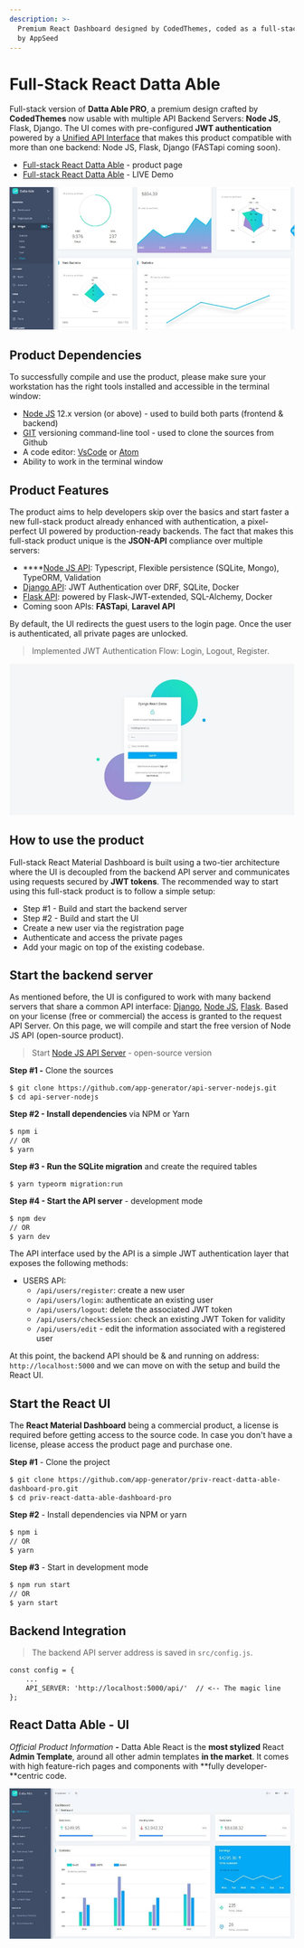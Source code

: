 ```yaml
---
description: >-
  Premium React Dashboard designed by CodedThemes, coded as a full-stack product
  by AppSeed
---
```


# Full-Stack React Datta Able

Full-stack version of **Datta Able PRO**, a premium design crafted by **CodedThemes** now usable with multiple API Backend Servers: **Node JS**, Flask, Django. The UI comes with pre-configured **JWT authentication** powered by a [Unified API Interface](../../boilerplate-code/api-server/api-unified-definition.md) that makes this product compatible with more than one backend: Node JS, Flask, Django (FASTapi coming soon).

* [Full-stack React Datta Able](https://appseed.us/full-stack/react-datta-able) - product page
* [Full-stack React Datta Able](https://fullstack-react-datta-able.appseed-srv1.com/) - LIVE Demo

![React Datta Able - Full-stack Version](<../../.gitbook/assets/react-firebase-datta-able-pro-screen-xs (2) (1) (1) (1) (1) (1) (1) (1) (1).jpg>)

## Product Dependencies

To successfully compile and use the product, please make sure your workstation has the right tools installed and accessible in the terminal window:

* [Node JS](https://nodejs.org/en/) 12.x version (or above) - used to build both parts (frontend & backend)
* [GIT](https://git-scm.com/) versioning command-line tool - used to clone the sources from Github
* A code editor: [VsCode](https://code.visualstudio.com/) or [Atom](https://atom.io/)
* Ability to work in the terminal window

## Product Features

The product aims to help developers skip over the basics and start faster a new full-stack product already enhanced with authentication, a pixel-perfect UI powered by production-ready backends. The fact that makes this full-stack product unique is the **JSON-API** compliance over multiple servers:

* \*\*\*\*[Node JS API](../../boilerplate-code/api-server/node-js.md): Typescript, Flexible persistence (SQLite, Mongo), TypeORM, Validation
* [Django API](../../boilerplate-code/api-server/django.md): JWT Authentication over DRF, SQLite, Docker
* [Flask API](../../boilerplate-code/api-server/flask.md): powered by Flask-JWT-extended, SQL-Alchemy, Docker
* Coming soon APIs: **FASTapi**, **Laravel API**

By default, the UI redirects the guest users to the login page. Once the user is authenticated, all private pages are unlocked.

> Implemented JWT Authentication Flow: Login, Logout, Register.

![Full-Stack React Datta Able - Login.](<../../.gitbook/assets/django-react-datta-able-login-xs (1) (1).jpg>)

## **How to use the product**

Full-stack React Material Dashboard is built using a two-tier architecture where the UI is decoupled from the backend API server and communicates using requests secured by **JWT tokens**. The recommended way to start using this full-stack product is to follow a simple setup:

* Step #1 - Build and start the backend server
* Step #2 - Build and start the UI
* Create a new user via the registration page
* Authenticate and access the private pages
* Add your magic on top of the existing codebase.

## Start the backend server

As mentioned before, the UI is configured to work with many backend servers that share a common API interface: [Django](../../boilerplate-code/api-server/django.md), [Node JS](../../boilerplate-code/api-server/node-js.md), [Flask](../../boilerplate-code/api-server/flask.md). Based on your license (free or commercial) the access is granted to the request API Server. On this page, we will compile and start the free version of Node JS API (open-source product).

> Start [Node JS API Server](../../boilerplate-code/api-server/node-js.md) - open-source version

**Step #1 -** Clone the sources

```
$ git clone https://github.com/app-generator/api-server-nodejs.git
$ cd api-server-nodejs
```

**Step #2 - Install dependencies** via NPM or Yarn

```
$ npm i
// OR
$ yarn
```

**Step #3 - Run the SQLite migration** and create the required tables

```
$ yarn typeorm migration:run
```

**Step #4 - Start the API server** - development mode

```
$ npm dev
// OR
$ yarn dev
```

The API interface used by the API is a simple JWT authentication layer that exposes the following methods:

* USERS API:
  * `/api/users/register`: create a new user
  * `/api/users/login`: authenticate an existing user
  * `/api/users/logout`: delete the associated JWT token
  * `/api/users/checkSession`: check an existing JWT Token for validity
  * `/api/users/edit` - edit the information associated with a registered user

At this point, the backend API should be & and running on address: `http://localhost:5000` and we can move on with the setup and build the React UI.

## Start the React UI

The **React Material Dashboard** being a commercial product, a license is required before getting access to the source code. In case you don't have a license, please access the product page and purchase one.

**Step #1** - Clone the project

```
$ git clone https://github.com/app-generator/priv-react-datta-able-dashboard-pro.git
$ cd priv-react-datta-able-dashboard-pro 
```

**Step #2** - Install dependencies via NPM or yarn

```
$ npm i
// OR
$ yarn
```

**Step #3** - Start in development mode

```
$ npm run start 
// OR
$ yarn start
```

## Backend Integration

> The backend API server address is saved in `src/config.js`.

```
const config = {
    ...
    API_SERVER: 'http://localhost:5000/api/'  // <-- The magic line
}; 
```

## **React Datta Able** - UI

_Official Product Information_ **-** Datta Able React is the **most stylized** React **Admin Template**, around all other admin templates **in the market**. It comes with high feature-rich pages and components with \*\*fully developer-\*\*centric code.

![Full-Stack React Datta Able - Charts Page.](../../.gitbook/assets/django-react-datta-able-widgets-xs.jpg)

